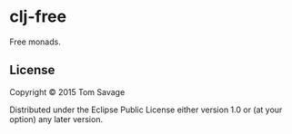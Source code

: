 # clj-free

Free monads.

## License

Copyright © 2015 Tom Savage

Distributed under the Eclipse Public License either version 1.0 or (at
your option) any later version.
